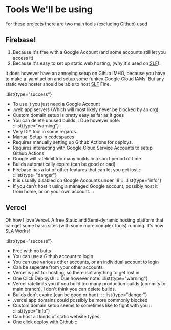 # Tools We'll be using
For these projects there are two main tools (excluding Github) used
## Firebase!
1. Because it's free with a Google Account (and some accounts still let you access it)
2. Because it's easy to set up static web hosting, (why it's used on [SLF](https://github.com/dswan36/SillyLittleFiles)).

It does however have an annoying setup on Gihub IMHO, because you have to make a .yaml action and setup some funkey Google Cloud IAMs. 
But any static web hoster should be able to host [SLF](https://github.com/dswan36/SillyLittleFiles) Fine.

::list{type="success"}
- To use It you just need a Google Account
- .web.app servers (Which will most likely never be blocked by an org)
- Custom domain setup is pretty easy as far as it goes
- You can delete unused builds
::
Due however note:
::list{type="warning"}
- Very DIY tool in some regards.
- Manual Setup in codespaces
- Requires manually setting up Github Actions for deploys.
- Requires interacting with Google Cloud Service Accounts to setup Github Actions
- Google will ratelimit too many builds in a short period of time
- Builds automatically expire (can be good or bad)
- Firebase has a lot of other features that can let you get lost
::
::list{type="danger"}
- It is usually disabled on Google Accounts under 18
::
::list{type="info"}
- If you can't host it using a managed Google account, possibly host it from home, or on your own account.
::

## Vercel

Oh how I love Vercel.
A free Static and Semi-dynamic hosting platform that can get some basic sites (with some more complex tools) running. 
It's how [SLA](https://github.com/dswan36/acprox) Works!

::list{type="success"}
- Free with no butts
- You can use a Github account to login
- You can use various other accounts, or an individual account to login
- Can be seperate from your other accounts
- Vercel is just for hosting, so there isnt anything to get lost in
- One Click Deploys!!!
::
Due however note:
::list{type="warning"}
- Vercel ratelimits you if you build too many production builds (commits to main branch), I don't think you can delete builds.
- Builds don't expire (can be good or bad)
::
::list{type="danger"}
- .vercel.app domains could possibly be more commonly blocked
- Custom domain setup seems to sometimes like to fight with you
::
::list{type="info"}
- Can host all kinds of static website types.
- One click deploy with Github
::
